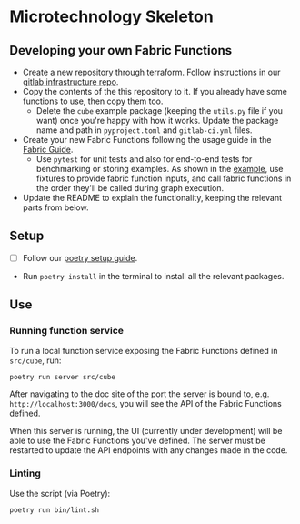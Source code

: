 Microtechnology Skeleton
========================

Developing your own Fabric Functions
---------

- Create a new repository through terraform. Follow instructions in our [gitlab infrastructure repo](https://gitlab.com/generative/infra/gitlab-bootstrap).
- Copy the contents of the this repository to it. If you already have some functions to use, then copy them too.
    - Delete the `cube` example package (keeping the `utils.py` file if you want) once you're happy with how it works.
     Update the package name and path in `pyproject.toml` and `gitlab-ci.yml` files.
- Create your new Fabric Functions following the usage guide in the [Fabric Guide](https://gitlab.com/generative/fabric/fabric-definitions/-/blob/main/docs/fabric_guide.md).
    - Use `pytest` for unit tests and also for end-to-end tests for benchmarking or storing examples.
    As shown in the [example](/tests/cube/test_end_to_end.py),
    use fixtures to provide fabric function inputs, and call fabric functions in the order they'll be called during graph execution.
- Update the README to explain the functionality, keeping the relevant parts from below.

Setup
-----

- [ ] Follow our [poetry setup guide](https://generative.gitlab.io/team/documentation/technical/languages/python/python-setup.html#poetry).
- Run `poetry install` in the terminal to install all the relevant packages.

Use
---

### Running function service

To run a local function service exposing the Fabric Functions defined in `src/cube`, run:

```shell
poetry run server src/cube
```

After navigating to the doc site of the port the server is bound to, e.g. `http://localhost:3000/docs`,
you will see the API of the Fabric Functions defined.

When this server is running, the UI (currently under development) will be able to use the Fabric Functions you've defined.
The server must be restarted to update the API endpoints with any changes made in the code.

### Linting
Use the script (via Poetry):

```shell
poetry run bin/lint.sh
```
